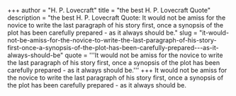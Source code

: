 +++
author = "H. P. Lovecraft"
title = "the best H. P. Lovecraft Quote"
description = "the best H. P. Lovecraft Quote: It would not be amiss for the novice to write the last paragraph of his story first, once a synopsis of the plot has been carefully prepared - as it always should be."
slug = "it-would-not-be-amiss-for-the-novice-to-write-the-last-paragraph-of-his-story-first-once-a-synopsis-of-the-plot-has-been-carefully-prepared---as-it-always-should-be"
quote = '''It would not be amiss for the novice to write the last paragraph of his story first, once a synopsis of the plot has been carefully prepared - as it always should be.'''
+++
It would not be amiss for the novice to write the last paragraph of his story first, once a synopsis of the plot has been carefully prepared - as it always should be.
